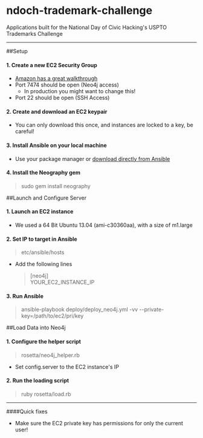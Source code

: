 ndoch-trademark-challenge
=========================

Applications built for the National Day of Civic Hacking's USPTO Trademarks Challenge


---
##Setup

#### 1. Create a new EC2 Security Group

- [Amazon has a great walkthrough][1]
- Port 7474 should be open (Neo4j access)
    - In production you might want to change this! 
- Port 22 should be open (SSH Access)

#### 2. Create and download an EC2 keypair
	
- You can only download this once, and instances are locked to a key, be careful!

#### 3. Install Ansible on your local machine

- Use your package manager or [download directly from Ansible][2]

#### 4. Install the Neography gem

> sudo gem install neography

##Launch and Configure Server

#### 1. Launch an EC2 instance

- We used a 64 Bit Ubuntu 13.04 (ami-c30360aa), with a size of m1.large

#### 2. Set IP to target in Ansible

>etc/ansible/hosts
 
- Add the following lines

    >[neo4j]               
    >YOUR_EC2_INSTANCE_IP

#### 3. Run Ansible
	
>ansible-playbook deploy/deploy_neo4j.yml -vv --private-key=/path/to/ec2/pri/key

##Load Data into Neo4j
#### 1. Configure the helper script
	
>rosetta/neo4j_helper.rb
	
- Set config.server to the EC2 instance's IP 

#### 2. Run the loading script
	
>ruby rosetta/load.rb

---

####Quick fixes
- Make sure the EC2 private key has permissions for only the current user!

[1]: http://docs.aws.amazon.com/gettingstarted/latest/wah/getting-started-security-group.html
[2]: http://ansible.cc/

